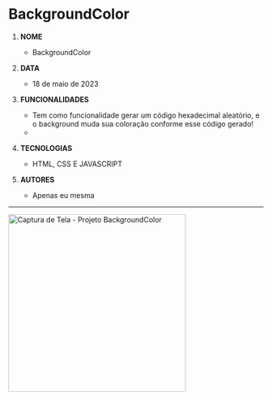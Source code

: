 # BackgroundColor

1. **NOME** 
   - BackgroundColor

1. **DATA** 
   - 18 de maio de 2023

1. **FUNCIONALIDADES** 
   - Tem como funcionalidade gerar um código hexadecimal aleatório, e o background muda sua coloração conforme esse código gerado! 
   - 
1. **TECNOLOGIAS**
   - HTML, CSS E JAVASCRIPT 

1. **AUTORES**
   - Apenas eu mesma
   
---

<img width="350" alt="Captura de Tela - Projeto BackgroundColor" src="https://github.com/desireebarretti/background-color/assets/110750885/924ada73-3232-428c-927a-72c0942fad9a">
